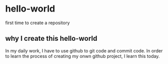 # hello-world
first time to create a repository

## why I create this hello-world

In my daily work, I have to use github to git code and commit code.
In order to learn the process of creating my onwn github project, I learn this today.
